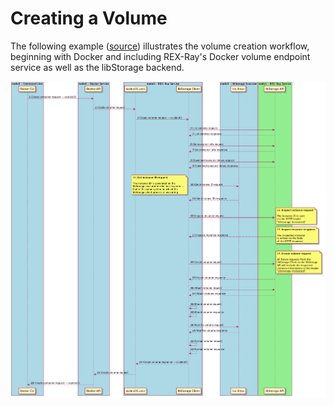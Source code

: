 # Creating a Volume
The following example ([source](volume-create.puml)) illustrates the volume
creation workflow, beginning with Docker and including REX-Ray's Docker volume
endpoint service as well as the libStorage backend.

![volume-create.png](./volume-create.png)
